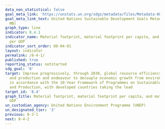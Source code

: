 ```yaml
---
data_non_statistical: false
goal_meta_link: 'https://unstats.un.org/sdgs/metadata/files/Metadata-08-04-01.pdf '
goal_meta_link_text: United Nations Sustainable Development Goals Metadata (PDF 4.0
  MB)
graph_type: line
indicator: 8.4.1
indicator_name: Material footprint, material footprint per capita, and material footprint
  per GDP
indicator_sort_order: 08-04-01
layout: indicator
permalink: /8-4-1/
published: true
reporting_status: notstarted
sdg_goal: '8'
target: Improve progressively, through 2030, global resource efficiency in consumption
  and production and endeavour to decouple economic growth from environmental degradation,
  in accordance with the 10-Year Framework of Programmes on Sustainable Consumption
  and Production, with developed countries taking the lead
target_id: '8.4'
graph_title: Material footprint, material footprint per capita, and material footprint per
  GDP
un_custodian_agency: United Nations Environment Programme (UNEP)
un_designated_tier: '3'
previous: 8-3-1
next: 8-4-2
---
```

